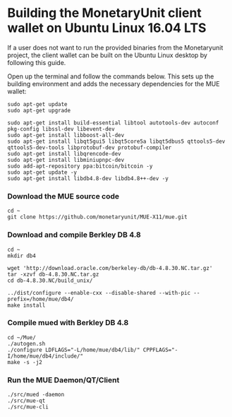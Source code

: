 # Building the MonetaryUnit client wallet on Ubuntu Linux 16.04 LTS

If a user does not want to run the provided binaries from the Monetaryunit project, the client wallet can be built on the Ubuntu Linux desktop by following this guide.

Open up the terminal and follow the commands below. This sets up the building environment and adds the necessary dependencies for the MUE wallet:

    sudo apt-get update
    sudo apt-get upgrade

    sudo apt-get install build-essential libtool autotools-dev autoconf pkg-config libssl-dev libevent-dev
    sudo apt-get install libboost-all-dev
    sudo apt-get install libqt5gui5 libqt5core5a libqt5dbus5 qttools5-dev qttools5-dev-tools libprotobuf-dev protobuf-compiler
    sudo apt-get install libqrencode-dev
    sudo apt-get install libminiupnpc-dev
    sudo add-apt-repository ppa:bitcoin/bitcoin -y
    sudo apt-get update -y
    sudo apt-get install libdb4.8-dev libdb4.8++-dev -y


### Download the MUE source code

    cd ~
    git clone https://github.com/monetaryunit/MUE-X11/mue.git

### Download and compile Berkley DB 4.8

    cd ~
    mkdir db4

    wget 'http://download.oracle.com/berkeley-db/db-4.8.30.NC.tar.gz'
    tar -xzvf db-4.8.30.NC.tar.gz
    cd db-4.8.30.NC/build_unix/

    ../dist/configure --enable-cxx --disable-shared --with-pic --prefix=/home/mue/db4/
    make install

### Compile mued with Berkley DB 4.8

    cd ~/Mue/
    ./autogen.sh
    ./configure LDFLAGS="-L/home/mue/db4/lib/" CPPFLAGS="-I/home/mue/db4/include/"
    make -s -j2

### Run the MUE Daemon/QT/Client

    ./src/mued -daemon
    ./src/mue-qt
    ./src/mue-cli
